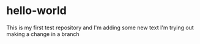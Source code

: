 # hello-world
This is my first test repository and I'm adding some new text
I'm trying out making a change in a branch
